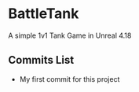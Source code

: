 # BattleTank
A simple 1v1 Tank Game in Unreal 4.18




## Commits List
* My first commit for this project
